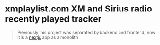 # xmplaylist.com XM and Sirius radio recently played tracker

> Previously this project was separated by backend and frontend, now it is a [nextjs](https://nextjs.org/) app as a monolith

